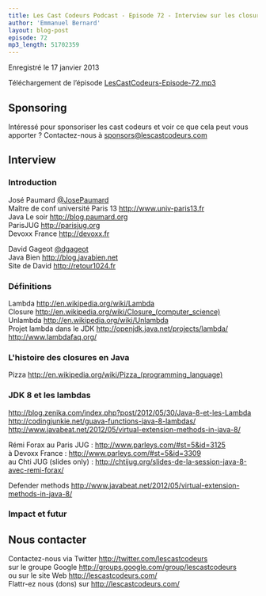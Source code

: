 ```yaml
---
title: Les Cast Codeurs Podcast - Episode 72 - Interview sur les closures avec David Gageot et José Paumard
author: 'Emmanuel Bernard'
layout: blog-post
episode: 72
mp3_length: 51702359
---
```

Enregistré le 17 janvier 2013

Téléchargement de l’épisode [LesCastCodeurs-Episode-72.mp3](http://traffic.libsyn.com/lescastcodeurs/LesCastCodeurs-Episode-72.mp3)

## Sponsoring

Intéressé pour sponsoriser les cast codeurs et voir ce que cela peut vous apporter ?
Contactez-nous à [sponsors@lescastcodeurs.com](mailto:sponsors@lescastcodeurs.com)

## Interview

### Introduction

José Paumard [@JosePaumard](http://twitter.com/josepaumard)  
Maître de conf université Paris 13 <http://www.univ-paris13.fr>  
Java Le soir <http://blog.paumard.org>  
ParisJUG <http://parisjug.org>  
Devoxx France <http://devoxx.fr>  

David Gageot [@dgageot](http://twitter.com/dgageot)  
Java Bien <http://blog.javabien.net>  
Site de David <http://retour1024.fr>  

### Définitions

Lambda <http://en.wikipedia.org/wiki/Lambda>  
Closure <http://en.wikipedia.org/wiki/Closure_(computer_science)>  
Unlambda <http://en.wikipedia.org/wiki/Unlambda>  
Projet lambda dans le JDK <http://openjdk.java.net/projects/lambda/>  
<http://www.lambdafaq.org/>

### L'histoire des closures en Java

Pizza <http://en.wikipedia.org/wiki/Pizza_(programming_language)>  

### JDK 8 et les lambdas

<http://blog.zenika.com/index.php?post/2012/05/30/Java-8-et-les-Lambda>  
<http://codingjunkie.net/guava-functions-java-8-lambdas/>  
<http://www.javabeat.net/2012/05/virtual-extension-methods-in-java-8/>  

Rémi Forax au Paris JUG : <http://www.parleys.com/#st=5&id=3125>  
à Devoxx France : <http://www.parleys.com/#st=5&id=3309>  
au Chti JUG (slides only) : <http://chtijug.org/slides-de-la-session-java-8-avec-remi-forax/>  

Defender methods <http://www.javabeat.net/2012/05/virtual-extension-methods-in-java-8/>  

### Impact et futur

## Nous contacter

Contactez-nous via Twitter <http://twitter.com/lescastcodeurs>  
sur le groupe Google <http://groups.google.com/group/lescastcodeurs>  
ou sur le site Web <http://lescastcodeurs.com/>  
Flattr-ez nous (dons) sur <http://lescastcodeurs.com/>
